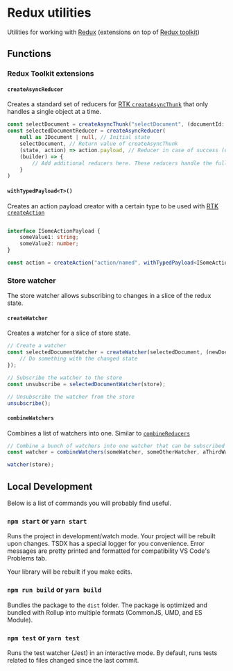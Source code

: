 # Redux utilities

Utilities for working with [Redux](https://redux.js.org/) (extensions on top of [Redux toolkit](https://redux-toolkit.js.org/))

## Functions

### Redux Toolkit extensions

#### `createAsyncReducer`

Creates a standard set of reducers for [RTK `createAsyncThunk`](https://redux-toolkit.js.org/api/createAsyncThunk) that only handles a single object at a time.

```typescript
const selectDocument = createAsyncThunk("selectDocument", (documentId: string) => fetch("/api/documents/"+documentId));
const selectedDocumentReducer = createAsyncReducer(
    null as IDocument | null, // Initial state
    selectDocument, // Return value of createAsyncThunk
    (state, action) => action.payload, // Reducer in case of success (defaults to replacing the state with the payload)
    (builder) => {
        // Add additional reducers here. These reducers handle the full state created by `createAsyncReducer`
    }
)
```

#### `withTypedPayload<T>()`

Creates an action payload creator with a certain type to be used with [RTK `createAction`](https://redux-toolkit.js.org/api/createAction)

```typescript

interface ISomeActionPayload {
    someValue1: string;
    someValue2: number;
}

const action = createAction("action/named", withTypedPayload<ISomeActionPayload>());

```

### Store watcher

The store watcher allows subscribing to changes in a slice of the redux state.

#### `createWatcher`

Creates a watcher for a slice of store state.

```typescript
// Create a watcher
const selectedDocumentWatcher = createWatcher(selectedDocument, (newDocument, previousDocument, { dispatch, store }) => {
    // Do something with the changed state
});

// Subscribe the watcher to the store
const unsubscribe = selectedDocumentWatcher(store);

// Unsubscribe the watcher from the store
unsubscribe();
```

#### `combineWatchers`

Combines a list of watchers into one. Similar to [`combineReducers`](https://redux.js.org/api/combinereducers/)

```typescript
// Combine a bunch of watchers into one watcher that can be subscribed to the store.
const watcher = combineWatchers(someWatcher, someOtherWatcher, aThirdWatcher);

watcher(store);
```

## Local Development

Below is a list of commands you will probably find useful.

### `npm start` or `yarn start`

Runs the project in development/watch mode. Your project will be rebuilt upon changes. TSDX has a special logger for you convenience. Error messages are pretty printed and formatted for compatibility VS Code's Problems tab.

Your library will be rebuilt if you make edits.

### `npm run build` or `yarn build`

Bundles the package to the `dist` folder.
The package is optimized and bundled with Rollup into multiple formats (CommonJS, UMD, and ES Module).

### `npm test` or `yarn test`

Runs the test watcher (Jest) in an interactive mode.
By default, runs tests related to files changed since the last commit.
